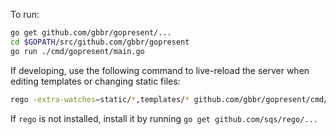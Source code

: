 To run:

```bash
go get github.com/gbbr/gopresent/...
cd $GOPATH/src/github.com/gbbr/gopresent
go run ./cmd/gopresent/main.go
```

If developing, use the following command to live-reload the server when editing templates or changing static files:

```bash
rego -extra-watches=static/*,templates/* github.com/gbbr/gopresent/cmd/gopresent
```

If `rego` is not installed, install it by running `go get github.com/sqs/rego/...`
